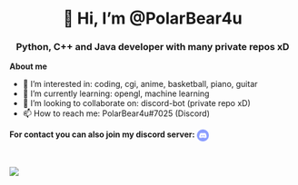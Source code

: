 <h1 align="center">👋 Hi, I’m @PolarBear4u</h1>
<h3 align="center">Python, C++ and Java developer with many private repos xD</h3>

**About me**
- 👀 I’m interested in: coding, cgi, anime, basketball, piano, guitar
- 🌱 I’m currently learning: opengl, machine learning
- 💞️ I’m looking to collaborate on: discord-bot (private repo xD)
- 📫 How to reach me: PolarBear4u#7025 (Discord)

**For contact you can also join my discord server:**
</a>
<a href="https://discord.gg/gFJzrB5NqW">
  <img align="center" alt="PolarBear4u's Discord Server" width="21px" src="https://raw.githubusercontent.com/PolarBear4u/PolarBear4u/main/assets/discord-round.svg" />
</a>

<br />

<p><img align="left" src="https://github-readme-stats.vercel.app/api?username=PolarBear4u&count_private=true&show_icons=true" /></p>







